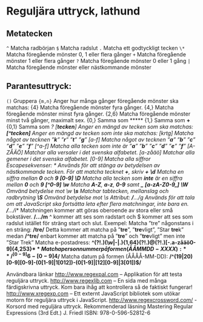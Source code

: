 # Reguljära uttryck, lathund

## Metatecken
```^``` Matcha radbörjan 
```$``` Matcha radslut 
```.``` Matcha ett godtyckligt tecken 
```\*``` Matcha föregående mönster 0, 1 eller flera gånger 
```+``` Matcha föregående mönster 1 eller flera gånger 
```?``` Matcha föregående mönster 0 eller 1 gång 
```|``` Matcha föregående mönster eller nästkommande mönster

## Parantesuttryck: 
```()``` Gruppera 
```{m,n}``` Anger hur många gånger föregående mönster ska matchas: 
{4} Matcha föregående mönster fyra gånger. 
{4,} Matcha föregående mönster minst fyra gånger. 
{2,6} Matcha föregående mönster minst två gånger, maximalt sex. 
{0,} Samma som ***** {1,} Samma som **+** 
{0,1} Samma som **? 
**[**tecken**] Anger en mängd av tecken som ska matchas: 
**[^**tecken**]** Anger en mängd av tecken som inte ska matchas: 
[krtg] Matcha något av tecknen ”**k**” ”**r**” ”**t**” ”**g**” 
[a-f] Matcha något av tecknen ”**a**” ”**b**” ”**c**” ”**d**” ”**e**” ”**f**” 
[^a-f] Matcha alla tecken som inte är ”**a**” ”**b**” ”**c**” ”**d**” ”**e**” ”**f**” 
[A-ZÅÄÖ] Matchar alla versaler i det svenska alfabetet. 
[a-zåäö] Matchar alla gemener i det svenska alfabetet. 
[0-9] Matcha alla siffror 
Escapesekvenser: 
**\** Används för att stänga av betydelsen av nästkommande tecken. 
För att matcha tecknet **+**, skriv **\+** 
**\d** Matcha en siffra mellan **0** och **9** **[0-9]** 
**\D** Matcha alla tecken som **inte** är en siffra mellan **0** och **9** **[^0-9]** 
**\w** Matcha **A-Z**, **a-z**, **0-9** samt **_** **[a-zA-Z0-9_]** 
**\W** Omvänd betydelse mot \w 
**\s** Matchar tabtecken, mellanslag och radbrytning 
**\S** Omvänd betydelse mot \s 
Attribut: 
**/**...**/g** Används för att tala om att JavaScript ska fortsätta leta efter flera matchningar, inte bara en. 
**/**...**/i** Matchningen kommer att göras oberoende av stora eller små bokstäver. 
**/.../m** ^ kommer att ses som radstart och $ kommer att ses som radslut istället för sträng start och slut.
Exempel: 
Matcha ”tre” någonstans i en sträng: 
**/tre/** 
Detta kommer att matcha på ”**tre**”, ”**tre**vligt”, ”Star **tre**k” medan 
**/^tre/** enbart kommer att matcha på ”**tre**” och ”**tre**vligt” men inte ”Star Trek” 
Matcha e-postadress: 
**^(?!\.)(\w|-|\.){1,64}(?!\.)@(?!\.)[-.a-zåäö0-9]{4,253}$**
Matcha personnummer på formen (ÅÅMMDD-XXXX): 
**/^[0-9]{6}-[0-9]{4}$/** 
Matcha datum på formen (ÅÅÅÅ-MM-DD): 
**/^(19|20)[0-9][0-9]-(0[1-9]|1[012])-(0[1-9]|[12][0-9]|3[01])$/**

Användbara länkar
http://www.regexpal.com – Applikation för att testa reguljära uttryck.
http://www.regexlib.com – En sida med många färdigskrivna uttryck. Kom bara ihåg att kontrollera så de faktiskt fungerar!
http://www.xregexp.com – Ett externt JavaScript bibliotek som utökar motorn för reguljära uttryck i JavaScript.
http://www.regexcrossword.com/ - Korsord med reguljära uttryck.
Rekommenderad läsning
Mastering Regular Expressions (3rd Edt.)
J. Friedl
ISBN: 978-0-596-52812-6